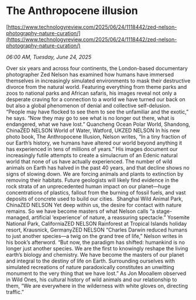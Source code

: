 # The Anthropocene illusion

[https://www.technologyreview.com/2025/06/24/1118442/zed-nelson-photography-nature-curation/](https://www.technologyreview.com/2025/06/24/1118442/zed-nelson-photography-nature-curation/)

*06:00 AM, Tuesday, June 24, 2025*

Over six years and across four continents, the London-based documentary photographer Zed Nelson has examined how humans have immersed themselves in increasingly simulated environments to mask their destructive divorce from the natural world. Featuring everything from theme parks and zoos to national parks and African safaris, his images reveal not only a desperate craving for a connection to a world we have turned our back on but also a global phenomenon of denial and collective self-­delusion. “People may have flocked to see them to see the unfamiliar and the exotic,” he says. “Now they may go to see what is no longer out there, what is endangered, what we have lost.”  Quancheng Ocean Polar World, Shandong, ChinaZED NELSON   World of Water, Watford, UKZED NELSON     In his new photo book, The Anthropocene Illusion, Nelson writes, “In a tiny fraction of our Earth’s history, we humans have altered our world beyond anything it has experienced in tens of millions of years.” His images document our increasingly futile attempts to create a simulacrum of an Edenic natural world that none of us have actually experienced. The number of wild animals on Earth has halved in the past 40 years, and that decline shows no signs of slowing down. We are forcing animals and plants to extinction by removing their habitats. Future geologists will likely find evidence in the rock strata of an unprecedented human impact on our planet—huge concentrations of plastics, fallout from the burning of fossil fuels, and vast deposits of concrete used to build our cities.   Shanghai Wild Animal Park, ChinaZED NELSON   Yet deep within us, the desire for contact with nature remains. So we have become masters of what Nelson calls “a stage-managed, artificial ‘experience’ of nature, a reassuring spectacle.”  Yosemite National Park, CaliforniaZED NELSON   Rainforest at Tropical Islands holiday resort, Krausnick, GermanyZED NELSON    “Charles Darwin reduced humans to just another species—a twig on the grand tree of life,” Nelson writes in his book’s afterword. “But now, the paradigm has shifted: humankind is no longer just another species. We are the first to knowingly reshape the living earth’s biology and chemistry. We have become the masters of our planet and integral to the destiny of life on Earth. Surrounding ourselves with simulated recreations of nature paradoxically constitutes an unwitting monument to the very thing that we have lost.” As Jon Mooallem observed in Wild Ones, his cultural history of wild animals and our relationship to them, “We are everywhere in the wilderness with white gloves on, directing traffic.”

